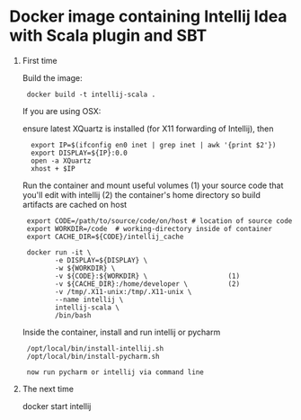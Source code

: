# Docker image containing Intellij Idea with Scala plugin and SBT

1. First time

    Build the image:

        docker build -t intellij-scala .

    If you are using OSX:
        
      ensure latest XQuartz is installed (for X11 forwarding of Intellij), then

         export IP=$(ifconfig en0 inet | grep inet | awk '{print $2'})
         export DISPLAY=${IP}:0.0
         open -a XQuartz
         xhost + $IP
    
    Run the container and mount useful volumes
      (1) your source code that you'll edit with intellij
      (2) the container's home directory so build artifacts are cached on host

        export CODE=/path/to/source/code/on/host # location of source code
        export WORKDIR=/code  # working-directory inside of container 
        export CACHE_DIR=${CODE}/intellij_cache

        docker run -it \
               -e DISPLAY=${DISPLAY} \
               -w ${WORKDIR} \
               -v ${CODE}:${WORKDIR} \                    (1)
               -v ${CACHE_DIR}:/home/developer \          (2)
               -v /tmp/.X11-unix:/tmp/.X11-unix \
               --name intellij \
               intellij-scala \
               /bin/bash

    Inside the container, install and run intellij or pycharm
      
        /opt/local/bin/install-intellij.sh
        /opt/local/bin/install-pycharm.sh

        now run pycharm or intellij via command line

2. The next time

    docker start intellij
